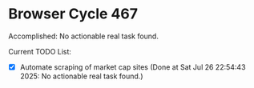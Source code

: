 # Browser Cycle 467

Accomplished: No actionable real task found.

Current TODO List:

- [x] Automate scraping of market cap sites  (Done at Sat Jul 26 22:54:43 2025: No actionable real task found.)